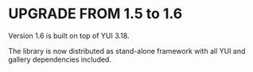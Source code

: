 # UPGRADE FROM 1.5 to 1.6

Version 1.6 is built on top of YUI 3.18.

The library is now distributed as stand-alone framework with all YUI and gallery dependencies included.

